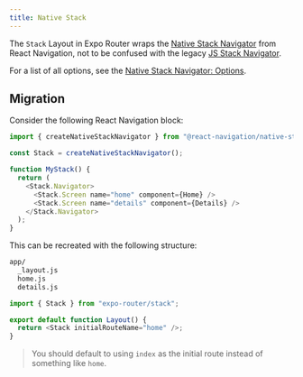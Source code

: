 ```yaml
---
title: Native Stack
---
```


The `Stack` Layout in Expo Router wraps the [Native Stack Navigator](https://reactnavigation.org/docs/native-stack-navigator) from React Navigation, not to be confused with the legacy [JS Stack Navigator](https://reactnavigation.org/docs/stack-navigator).

For a list of all options, see the [Native Stack Navigator: Options](https://reactnavigation.org/docs/native-stack-navigator#options).

## Migration

Consider the following React Navigation block:

```js
import { createNativeStackNavigator } from "@react-navigation/native-stack";

const Stack = createNativeStackNavigator();

function MyStack() {
  return (
    <Stack.Navigator>
      <Stack.Screen name="home" component={Home} />
      <Stack.Screen name="details" component={Details} />
    </Stack.Navigator>
  );
}
```

This can be recreated with the following structure:

```bash title="File System"
app/
  _layout.js
  home.js
  details.js
```

```js title=app/_layout.js
import { Stack } from "expo-router/stack";

export default function Layout() {
  return <Stack initialRouteName="home" />;
}
```

> You should default to using `index` as the initial route instead of something like `home`.

